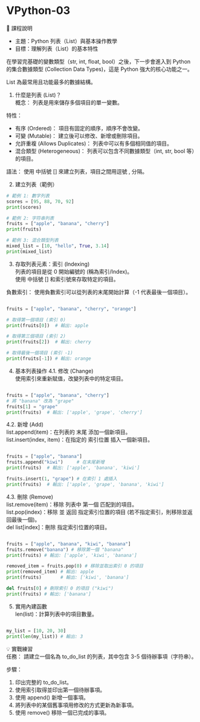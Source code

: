 # VPython-03

🐍 課程說明
- 主題：Python 列表（List）與基本操作教學
- 目標：理解列表（List）的基本特性

在學習完基礎的變數類型（str, int, float, bool）之後，下一步會進入到 Python 的集合數據類型 (Collection Data Types)，這是 Python 強大的核心功能之一。

List 為最常用且功能最多的數據結構。

1. 什麼是列表 (List)？  
概念： 列表是用來儲存多個項目的單一變數。

特性：
- 有序 (Ordered)： 項目有固定的順序，順序不會改變。
- 可變 (Mutable)： 建立後可以修改、新增或刪除項目。
- 允許重複 (Allows Duplicates)： 列表中可以有多個相同值的項目。
- 混合類型 (Heterogeneous)： 列表可以包含不同數據類型（int, str, bool 等）的項目。

語法： 使用 中括號 [] 來建立列表，項目之間用逗號 , 分隔。

2. 建立列表（範例）
```Python
# 範例 1: 數字列表
scores = [95, 88, 70, 92]
print(scores)

# 範例 2: 字符串列表
fruits = ["apple", "banana", "cherry"]
print(fruits)

# 範例 3: 混合類型列表
mixed_list = [10, "hello", True, 3.14]
print(mixed_list)
```

3. 存取列表元素：索引 (Indexing)  
列表的項目是從 0 開始編號的 (稱為索引/Index)。  
使用 中括號 [] 和索引號來存取特定的項目。  

負數索引： 使用負數索引可以從列表的末尾開始計算（-1 代表最後一個項目）。

```Python

fruits = ["apple", "banana", "cherry", "orange"]

# 取得第一個項目 (索引 0)
print(fruits[0])  # 輸出: apple

# 取得第三個項目 (索引 2)
print(fruits[2])  # 輸出: cherry

# 取得最後一個項目 (索引 -1)
print(fruits[-1]) # 輸出: orange
```

4. 基本列表操作
4.1. 修改 (Change)  
使用索引來重新賦值，改變列表中的特定項目。

```Python

fruits = ["apple", "banana", "cherry"]
# 將 "banana" 改為 "grape"
fruits[1] = "grape"
print(fruits)  # 輸出: ['apple', 'grape', 'cherry']
```

4.2. 新增 (Add)  
list.append(item)：在列表的 末尾 添加一個新項目。  
list.insert(index, item)：在指定的 索引位置 插入一個新項目。

```Python

fruits = ["apple", "banana"]
fruits.append("kiwi")     # 在末尾新增
print(fruits)  # 輸出: ['apple', 'banana', 'kiwi']

fruits.insert(1, "grape") # 在索引 1 處插入
print(fruits)  # 輸出: ['apple', 'grape', 'banana', 'kiwi']
```

4.3. 刪除 (Remove)  
list.remove(item)：移除 列表中 第一個 匹配到的項目。  
list.pop(index)：移除 並 返回 指定索引位置的項目 (若不指定索引，則移除並返回最後一個)。  
del list[index]：刪除 指定索引位置的項目。

```Python

fruits = ["apple", "banana", "kiwi", "banana"]
fruits.remove("banana") # 移除第一個 "banana"
print(fruits) # 輸出: ['apple', 'kiwi', 'banana']

removed_item = fruits.pop(0) # 移除並取出索引 0 的項目
print(removed_item) # 輸出: apple
print(fruits)       # 輸出: ['kiwi', 'banana']

del fruits[0] # 刪除索引 0 的項目 ("kiwi")
print(fruits) # 輸出: ['banana']
```

5. 實用內建函數  
len(list)：計算列表中的項目數量。

```Python

my_list = [10, 20, 30]
print(len(my_list)) # 輸出: 3
```

💡 實戰練習  
任務： 請建立一個名為 to_do_list 的列表，其中包含 3-5 個待辦事項（字符串）。

步驟：
1. 印出完整的 to_do_list。
2. 使用索引取得並印出第一個待辦事項。
3. 使用 append() 新增一個事項。
4. 將列表中的某個舊事項用修改的方式更新為新事項。
5. 使用 remove() 移除一個已完成的事項。
